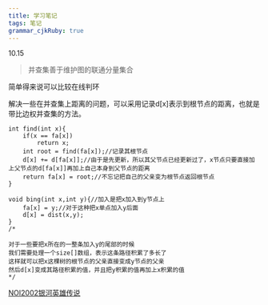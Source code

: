 ```yaml
---
title: 学习笔记
tags: 笔记
grammar_cjkRuby: true
---
```

10.15
>并查集善于维护图的联通分量集合

简单得来说可以比较在线判环

解决一些在并查集上距离的问题，可以采用记录d[x]表示到根节点的距离，也就是带比边权并查集的方法。

```cpp?linenums
int find(int x){
	if(x == fa[x])
		return x;
	int root = find(fa[x]);//记录其根节点
	d[x] += d[fa[x]];//由于是先更新，所以其父节点已经更新过了，x节点只要直接加上父节点的d[fa[x]]再加上自己本身到父节点的距离
	return fa[x] = root;//不忘记把自己的父亲变为根节点返回根节点
}

void bing(int x,int y){//加入是把x加入到y节点上
	fa[x] = y;//对于这种把x单点加入y后面
	d[x] = dist(x,y);
}
/*

对于一些要把x所在的一整条加入y的尾部的时候
我们需要处理一个size[]数组，表示这条路径积累了多长了
这样就可以把x这棵树的根节点的父亲直接变成y节点的父亲
然后d[x]变成其路径积累的值，并且把y积累的值再加上x积累的值
*/
```
[NOI2002银河英雄传说](https://www.luogu.org/problemnew/show/P1196)
